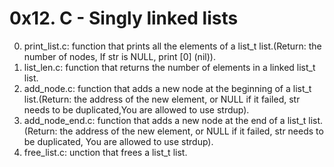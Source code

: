 # 0x12. C - Singly linked lists

0. print_list.c: function that prints all the elements of a list_t list.(Return: the number of nodes, If str is NULL, print [0] (nil)).
1. list_len.c: function that returns the number of elements in a linked list_t list.
2. add_node.c: function that adds a new node at the beginning of a list_t list.(Return: the address of the new element, or NULL if it failed, str needs to be duplicated,You are allowed to use strdup).
3. add_node_end.c: function that adds a new node at the end of a list_t list.(Return: the address of the new element, or NULL if it failed, str needs to be duplicated, You are allowed to use strdup).
4. free_list.c: unction that frees a list_t list.
